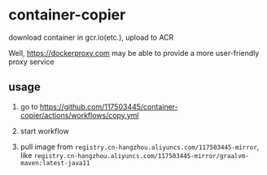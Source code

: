 # container-copier

download container in gcr.io(etc.), upload to ACR

Well, <https://dockerproxy.com> may be able to provide a more user-friendly proxy service

## usage

1. go to <https://github.com/117503445/container-copier/actions/workflows/copy.yml>

2. start workflow

3. pull image from `registry.cn-hangzhou.aliyuncs.com/117503445-mirror`, like `registry.cn-hangzhou.aliyuncs.com/117503445-mirror/graalvm-maven:latest-java11`

